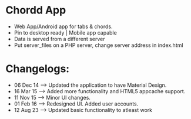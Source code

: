 Chordd App
==========
* Web App/Android app for tabs & chords.
* Pin to desktop ready | Mobile app capable
* Data is served from a different server
* Put server_files on a PHP server, change server address in index.html

Changelogs:
==========
* 06 Dec 14 --> Updated the application to have Material Design.
* 16 Mar 15 --> Added more functionality and HTML5 appcache support.
* 11 Nov 15 --> Minor UI changes.
* 01 Feb 16 --> Redesigned UI. Added user accounts.
* 12 Aug 23 --> Updated basic functionality to atleast work